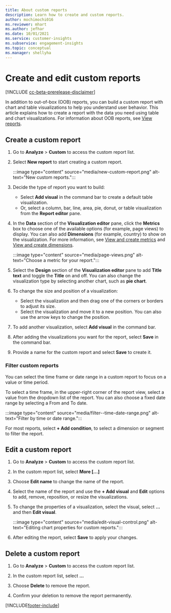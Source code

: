 ```yaml
---
title: About custom reports
description: Learn how to create and custom reports.
author: mochimochi016
ms.reviewer: mhart
ms.author: jefhar
ms.date: 10/01/2021
ms.service: customer-insights
ms.subservice: engagement-insights 
ms.topic: conceptual
ms.manager: shellyha
---
```


# Create and edit custom reports

[!INCLUDE [cc-beta-prerelease-disclaimer](includes/cc-beta-prerelease-disclaimer.md)]

In addition to out-of-box (OOB) reports, you can build a custom report with chart and table visualizations to help you understand user behavior. This article explains how to create a report with the data you need using table and chart visualizations. For information about OOB reports, see [View reports](view-reports.md).

## Create a custom report

1. Go to **Analyze** > **Custom** to access the custom report list.

1. Select **New report** to start creating a custom report.

   :::image type="content" source="media/new-custom-report.png" alt-text="New custom reports.":::

1. Decide the type of report you want to build:

    - Select **Add visual** in the command bar to create a default table visualization.
    - Or, select a column, bar, line, area, pie, donut, or table visualization from the **Report editor** pane.

1. In the **Data** section of the **Visualization editor** pane, click the **Metrics** box to choose one of the available options (for example, page views) to display. You can also add **Dimensions** (for example, country) to show on the visualization. For more information, see [View and create metrics](metrics.md) and [View and create dimensions](dimensions.md).

   :::image type="content" source="media/page-views.png" alt-text="Choose a metric for your report.":::

1. Select the **Design** section of the **Visualization editor** pane to add **Title text** and toggle the **Title** on and off.  You can also change the visualization type by selecting another chart, such as **pie chart**.

1. To change the size and position of a visualization:
   - Select the visualization and then drag one of the corners or borders to adjust its size.
   - Select the visualization and move it to a new position. You can also use the arrow keys to change the position.
1. To add another visualization, select **Add visual** in the command bar.
1. After adding the visualizations you want for the report, select **Save** in the command bar.

1. Provide a name for the custom report and select **Save** to create it.
 
### Filter custom reports

You can select the time frame or date range in a custom report to focus on a value or time period.

To select a time frame, in the upper-right corner of the report view, select a value from the dropdown list of the report. You can also choose a fixed date range by selecting a From and To date.

:::image type="content" source="media/filter--time-date-range.png" alt-text="Filter by time or date range.":::

For most reports, select **+ Add condition**, to select a dimension or segment to filter the report.

## Edit a custom report

1. Go to **Analyze** > **Custom** to access the custom report list.

1. In the custom report list, select **More [...]** 

1. Choose **Edit name** to change the name of the report.

1. Select the name of the report and use the **+ Add visual** and **Edit** options to add, remove, reposition, or resize the visualizations.

1. To change the properties of a visualization, select the visual, select **...** and then **Edit visual**.

   :::image type="content" source="media/edit-visual-control.png" alt-text="Editing chart properties for custom reports.":::

1. After editing the report, select **Save** to apply your changes. 

## Delete a custom report

1. Go to **Analyze** > **Custom** to access the custom report list.

1. In the custom report list, select **...**

1. Choose **Delete** to remove the report.

1. Confirm your deletion to remove the report permanently.

[!INCLUDE[footer-include](../includes/footer-banner.md)]
